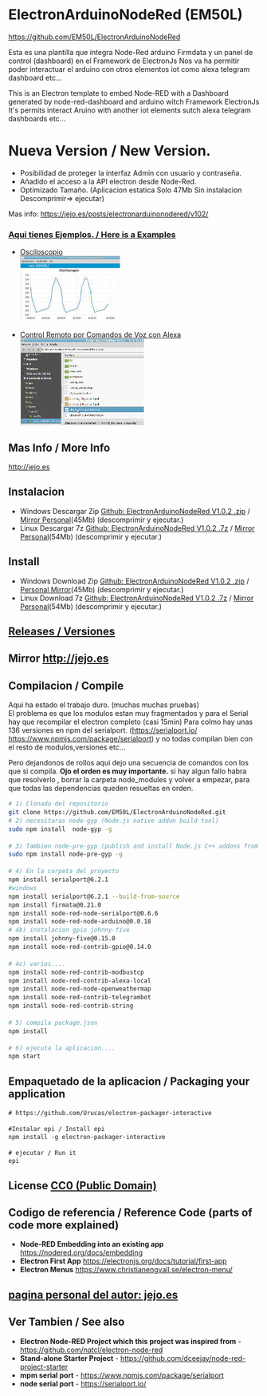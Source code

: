 
# ElectronArduinoNodeRed (EM50L)
https://github.com/EM50L/ElectronArduinoNodeRed

Esta es una plantilla que integra Node-Red arduino Firmdata y un panel de control (dashboard) en el Framework de ElectronJs
Nos va ha permitir poder interactuar el arduino con otros elementos iot como alexa telegram dashboard etc... 

This is an Electron template to embed Node-RED with a Dashboard generated by node-red-dashboard and arduino witch Framework ElectronJs
It's permits interact Aruino with another iot elements sutch alexa telegram dashboards etc... 

# Nueva Version / New Version.  
- Posibilidad de proteger la interfaz Admin con usuario y contraseña.  
- Añadido el acceso a la API electron desde Node-Red.  
- Optimizado Tamaño. (Aplicacion estatica Solo 47Mb Sin instalacion Descomprimir=> ejecutar)   

Mas info: https://jejo.es/posts/electronarduinonodered/v102/



### [ Aqui tienes Ejemplos. / Here is a Examples](https://github.com/EM50L/ElectronArduinoNodeRed/tree/master/ejemplos)

* [ Osciloscopio ](https://github.com/EM50L/ElectronArduinoNodeRed/blob/master/ejemplos/Osciloscopio_Arduino/README.md)  
![](./ejemplos/Osciloscopio_Arduino/portada.jpg) 

* [ Control Remoto por Comandos de Voz con Alexa ](https://github.com/EM50L/ElectronArduinoNodeRed/blob/master/ejemplos/alexa1/README.md)  
![](./ejemplos/alexa1/portada.gif) 

## Mas Info / More Info 
http://jejo.es

## Instalacion 
- Windows Descargar Zip [Github: ElectronArduinoNodeRed V1.0.2 .zip](https://github.com/EM50L/ElectronArduinoNodeRed/releases/download/V1.0.2/ElectronArduinoNodeRed-win32-ia32_v1.0.2.zip) 
/ [Mirror Personal](https://hard.jejo.pw/jcloud/index.php/s/Z4cQpgzJTTjinzW)(45Mb) (descomprimir y ejecutar.) <!---->
- Linux Descargar 7z [Github: ElectronArduinoNodeRed V1.0.2 .7z](https://github.com/EM50L/ElectronArduinoNodeRed/releases/download/V1.0.2/ElectronArduinoNodeRed-linux-x64_v1.0.2.7z) 
/ [Mirror Personal](https://hard.jejo.pw/jcloud/index.php/s/fkwtd7djH3AD8YL)(54Mb) (descomprimir y ejecutar.) <!---->



## Install

- Windows Download Zip [Github: ElectronArduinoNodeRed V1.0.2 .zip](https://github.com/EM50L/ElectronArduinoNodeRed/releases/download/V1.0.2/ElectronArduinoNodeRed-win32-ia32_v1.0.2.zip) 
/ [Personal Mirror](https://hard.jejo.pw/jcloud/index.php/s/Z4cQpgzJTTjinzW)(45Mb) (descomprimir y ejecutar.) <!---->
- Linux Download 7z [Github: ElectronArduinoNodeRed V1.0.2 .7z](https://github.com/EM50L/ElectronArduinoNodeRed/releases/download/V1.0.2/ElectronArduinoNodeRed-linux-x64_v1.0.2.7z) 
/ [Mirror Personal](https://hard.jejo.pw/jcloud/index.php/s/fkwtd7djH3AD8YL)(54Mb) (descomprimir y ejecutar.) <!---->


## [Releases / Versiones](https://github.com/EM50L/ElectronArduinoNodeRed/releases/) 
## Mirror http://jejo.es
 
## Compilacion / Compile
Aqui ha estado el trabajo duro. (muchas muchas pruebas)  
El problema es que los modulos estan muy fragmentados y para el Serial hay que recompilar el electron completo (casi 15min) 
Para colmo hay unas 136 versiones en npm del serialport.
 (https://serialport.io/ https://www.npmjs.com/package/serialport)
 y no todas compilan bien con el resto de modulos,versiones etc...
 
 Pero dejandonos de rollos aqui dejo una secuencia de comandos con los que si compila.
 **Ojo el orden es muy importante.** si hay algun fallo habra que resolverlo , borrar la carpeta node_modules y volver a empezar, para que todas las dependencias queden resueltas en orden.
 
```bash
# 1) Clonado del repositorio
git clone https://github.com/EM50L/ElectronArduinoNodeRed.git
# 2) necesitaras node-gyp (Node.js native addon build tool)
sudo npm install  node-gyp -g

# 3) Tambien node-pre-gyp (publish and install Node.js C++ addons from binaries)
sudo npm install node-pre-gyp -g

# 4) En la carpeta del proyecto
npm install serialport@6.2.1
#windows 
npm install serialport@6.2.1 --build-from-source
npm install firmata@0.21.0
npm install node-red-node-serialport@0.6.6
npm install node-red-node-arduino@0.0.18
# 4b) instalacion gpio johnny-five
npm install johnny-five@0.15.0
npm install node-red-contrib-gpio@0.14.0

# 4c) varios....
npm install node-red-contrib-modbustcp
npm install node-red-contrib-alexa-local
npm install node-red-node-openweathermap
npm install node-red-contrib-telegrambot
npm install node-red-contrib-string

# 5) compila package.json
npm install

# 6) ejecuta la aplicacion....
npm start

```

## Empaquetado de la aplicacion / Packaging your application
```
# https://github.com/Urucas/electron-packager-interactive

#Instalar epi / Install epi
npm install -g electron-packager-interactive

# ejecutar / Run it
epi

```

## License [CC0 (Public Domain)](LICENSE.md)

## Codigo de referencia / Reference Code (parts of code more explained)
 - **Node-RED Embedding into an existing app** https://nodered.org/docs/embedding
 - **Electron First App** https://electronjs.org/docs/tutorial/first-app 
 - **Electron Menus** https://www.christianengvall.se/electron-menu/ 
 
 
## [pagina personal del autor: jejo.es](https://jejo.es/categories/node-red/)

## Ver Tambien / See also
 - **Electron Node-RED Project which this project was inspired from** - https://github.com/natcl/electron-node-red
 - **Stand-alone Starter Project** - https://github.com/dceejay/node-red-project-starter
 - **mpm serial port** - https://www.npmjs.com/package/serialport
 - **node serial port** - https://serialport.io/
